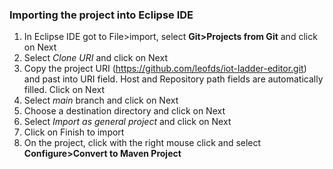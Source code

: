 ### Importing the project into Eclipse IDE
1. In Eclipse IDE got to File>import, select **Git>Projects from Git** and click on Next
2. Select *Clone URI* and click on Next
3. Copy the project URI (https://github.com/leofds/iot-ladder-editor.git) and past into URI field. Host and Repository path fields are automatically filled. Click on Next
4. Select *main* branch and click on Next
5. Choose a destination directory and click on Next
6. Select *Import as general project* and click on Next
7. Click on Finish to import
8. On the project, click with the right mouse click and select **Configure>Convert to Maven Project**
